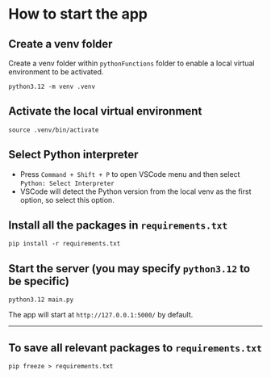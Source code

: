 # How to start the app

## Create a venv folder
Create a venv folder within `pythonFunctions` folder to enable a local virtual environment to be activated. 
```
python3.12 -m venv .venv
```

## Activate the local virtual environment
```
source .venv/bin/activate
```

## Select Python interpreter
* Press `Command + Shift + P` to open VSCode menu and then select `Python: Select Interpreter`
* VSCode will detect the Python version from the local venv as the first option, so select this option.

## Install all the packages in `requirements.txt`
```
pip install -r requirements.txt
```

## Start the server (you may specify `python3.12` to be specific)
```
python3.12 main.py
```
The app will start at `http://127.0.0.1:5000/` by default. 

***************************************

## To save all relevant packages to `requirements.txt`
```
pip freeze > requirements.txt
```